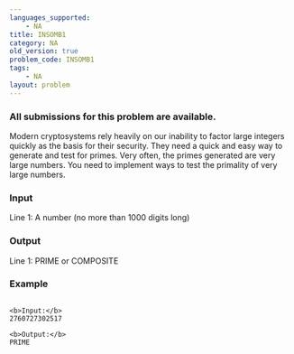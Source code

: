 ```yaml
---
languages_supported:
    - NA
title: INSOMB1
category: NA
old_version: true
problem_code: INSOMB1
tags:
    - NA
layout: problem
---
```

###  All submissions for this problem are available. 

Modern cryptosystems rely heavily on our inability to factor large integers quickly as the basis for their security. They need a quick and easy way to generate and test for primes. Very often, the primes generated are very large numbers. You need to implement ways to test the primality of very large numbers.

### Input

Line 1: A number (no more than 1000 digits long)

### Output

Line 1: PRIME or COMPOSITE

### Example

```

<b>Input:</b>
2760727302517

<b>Output:</b>
PRIME

```